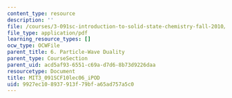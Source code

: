 ```yaml
---
content_type: resource
description: ''
file: /courses/3-091sc-introduction-to-solid-state-chemistry-fall-2010/9927ec108937913f79bfa65ad757a5c0_MIT3_091SCF10lec06_iPOD.pdf
file_type: application/pdf
learning_resource_types: []
ocw_type: OCWFile
parent_title: 6. Particle-Wave Duality
parent_type: CourseSection
parent_uid: acd5af93-6551-c69a-d7d6-8b73d9226daa
resourcetype: Document
title: MIT3_091SCF10lec06_iPOD
uid: 9927ec10-8937-913f-79bf-a65ad757a5c0
---
```

